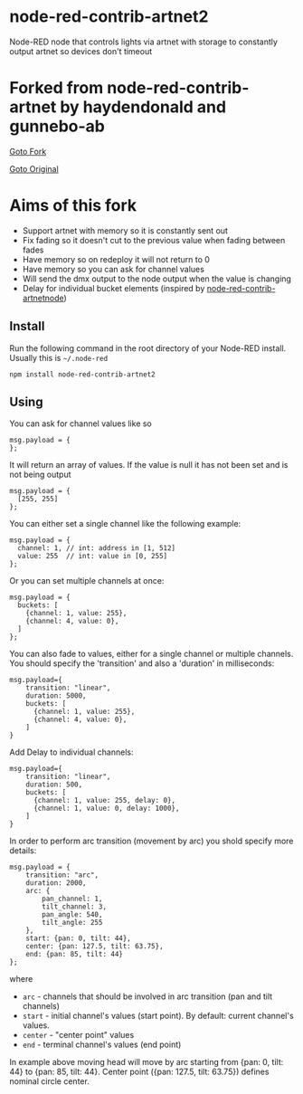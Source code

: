# node-red-contrib-artnet2
Node-RED node that controls lights via artnet with storage to constantly output artnet so devices don't timeout

# Forked from node-red-contrib-artnet by haydendonald and gunnebo-ab
[Goto Fork](https://github.com/haydendonald/node-red-contrib-artnet)

[Goto Original](https://github.com/gunnebo-ab/node-red-contrib-artnet)

# Aims of this fork
* Support artnet with memory so it is constantly sent out
* Fix fading so it doesn't cut to the previous value when fading between fades
* Have memory so on redeploy it will not return to 0
* Have memory so you can ask for channel values
* Will send the dmx output to the node output when the value is changing
* Delay for individual bucket elements (inspired by [node-red-contrib-artnetnode](https://github.com/klein0r/node-red-contrib-artnet-node))

## Install

Run the following command in the root directory of your Node-RED install. Usually this is `~/.node-red`
```
npm install node-red-contrib-artnet2
```

## Using

You can ask for channel values like so

```
msg.payload = {
};
```

It will return an array of values. If the value is null it has not been set and is not being output

```
msg.payload = {
  [255, 255]
};
```

You can either set a single channel like the following example:

```
msg.payload = {
  channel: 1, // int: address in [1, 512]
  value: 255  // int: value in [0, 255]
};
```

Or you can set multiple channels at once:

```
msg.payload = {
  buckets: [
    {channel: 1, value: 255},
    {channel: 4, value: 0},
  ]
};
```

You can also fade to values, either for a single channel or multiple channels. You should specify the 'transition' and also a 'duration' in milliseconds:

```
msg.payload={
    transition: "linear",
    duration: 5000,
    buckets: [
      {channel: 1, value: 255},
      {channel: 4, value: 0},
    ]
}
```

Add Delay to individual channels:

```
msg.payload={
    transition: "linear",
    duration: 500,
    buckets: [
      {channel: 1, value: 255, delay: 0},
      {channel: 1, value: 0, delay: 1000},
    ]
}
```

In order to perform arc transition (movement by arc) you shold specify more details:

```
msg.payload = {
    transition: "arc",
    duration: 2000,
    arc: {
        pan_channel: 1,
        tilt_channel: 3,
        pan_angle: 540,
        tilt_angle: 255
    },
    start: {pan: 0, tilt: 44},
    center: {pan: 127.5, tilt: 63.75},
    end: {pan: 85, tilt: 44}
};
```
where

- `arc` - channels that should be involved in arc transition (pan and tilt channels)
- `start` - initial channel's values (start point). By default: current channel's values.
- `center` - "center point" values
- `end` - terminal channel's values (end point)

In example above moving head will move by arc starting from {pan: 0, tilt: 44} to {pan: 85, tilt: 44}. Center point ({pan: 127.5, tilt: 63.75}) defines nominal circle center.
